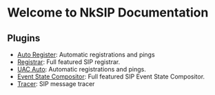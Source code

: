 # Welcome to NkSIP Documentation

## Plugins
* [Auto Register](auto_register.md): Automatic registrations and pings
* [Registrar](registrar.md): Full featured SIP registrar.
* [UAC Auto](uac_auto.md): Automatic registrations and pings.
* [Event State Compositor](event_compositor.md): Full featured SIP Event State Compositor.
* [Tracer](tracer.md): SIP message tracer

